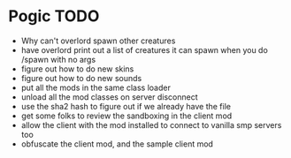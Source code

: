 # Pogic TODO

* Why can't overlord spawn other creatures 
* have overlord print out a list of creatures it can spawn when you do /spawn with no args
* figure out how to do new skins
* figure out how to do new sounds
* put all the mods in the same class loader
* unload all the mod classes on server disconnect
* use the sha2 hash to figure out if we already have the file
* get some folks to review the sandboxing in the client mod
* allow the client with the mod installed to connect to vanilla smp servers too
* obfuscate the client mod, and the sample client mod

